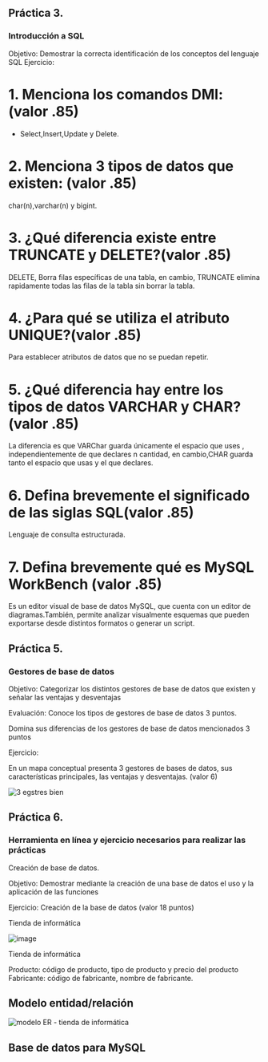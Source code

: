 ## Práctica 3.
### Introducción a SQL
Objetivo: Demostrar la correcta identificación de los conceptos del lenguaje SQL
Ejercicio:



# 1. Menciona los comandos DMl: (valor .85)

- Select,Insert,Update y Delete. 

# 2. Menciona 3 tipos de datos que existen: (valor .85)


char(n),varchar(n) y bigint.


# 3. ¿Qué diferencia existe entre TRUNCATE y DELETE?(valor .85)


DELETE, Borra  filas específicas de una tabla, en cambio, TRUNCATE elimina rapidamente todas las filas de la tabla sin borrar la tabla.


# 4. ¿Para qué se utiliza el atributo UNIQUE?(valor .85)


Para establecer atributos de datos que no se puedan repetir.


# 5. ¿Qué diferencia hay entre los tipos de datos VARCHAR y CHAR? (valor .85)


La diferencia es que VARChar guarda únicamente el espacio que uses , independientemente de que declares n cantidad, en cambio,CHAR guarda tanto el espacio que usas y el que declares.


# 6. Defina brevemente el significado de las siglas SQL(valor .85)

Lenguaje de consulta estructurada. 



# 7. Defina brevemente qué es MySQL WorkBench (valor .85)

Es un editor visual de base de datos MySQL, que cuenta con un editor de diagramas.También, permite analizar visualmente esquemas que pueden exportarse desde distintos formatos  o  generar un script. 




## Práctica 5.
### Gestores de base de datos

Objetivo: Categorizar los distintos gestores de base de datos que existen y señalar las
ventajas y desventajas

Evaluación: Conoce los tipos de gestores de base de datos 3 puntos.

Domina sus diferencias de los gestores de base de datos mencionados 3 puntos

Ejercicio:

En un mapa conceptual presenta 3 gestores de bases de datos, sus características
principales, las ventajas y desventajas. (valor 6)

![3 egstres bien ](https://user-images.githubusercontent.com/104279978/172763142-4c959e75-34a5-4c17-95ea-3f996134a8a1.png)

## Práctica 6.
### Herramienta en línea y ejercicio necesarios para realizar las prácticas

Creación de base de datos.

Objetivo: Demostrar mediante la creación de una base de datos el uso y la aplicación de
las funciones

Ejercicio: Creación de la base de datos (valor 18 puntos)

Tienda de informática

![image](https://user-images.githubusercontent.com/91554777/170415101-717bca19-3644-46a9-8a57-8d5940c5d283.png)



Tienda de informática

Producto: código de producto, tipo de producto y precio del producto
Fabricante: código de fabricante, nombre de fabricante.


## Modelo entidad/relación

![modelo ER - tienda de informática](https://user-images.githubusercontent.com/104279978/172911403-550b67bc-957f-4e7f-9cc6-3730895e6075.jpg)



## Base de datos para MySQL
